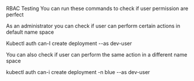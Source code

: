 RBAC Testing
You can run these commands to check if user permission are perfect


As an administrator you can check if user can perform certain actions in default name space

Kubectl auth can-I create deployment --as dev-user


You can also check if user can perform the same action in a different name space

kubectl auth can-i create deployment -n blue --as dev-user